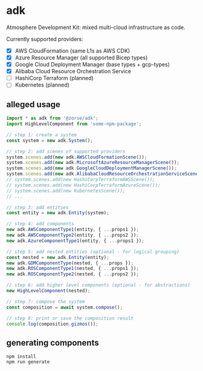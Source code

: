 # adk

Atmosphere Development Kit: mixed multi-cloud infrastructure as code.

Currently supported providers:

- [x] AWS CloudFormation (same L1s as AWS CDK)
- [x] Azure Resource Manager (all supported Bicep types)
- [x] Google Cloud Deployment Manager (base types + gcp-types)
- [x] Alibaba Cloud Resource Orchestration Service
- [ ] HashiCorp Terraform (planned)
- [ ] Kubernetes (planned)

## alleged usage

```ts
import * as adk from '@zorse/adk';
import HighLevelComponent from 'some-npm-package';

// step 1: create a system
const system = new adk.System();

// step 2: add scenes of supported providers
system.scenes.add(new adk.AWSCloudFormationScene());
system.scenes.add(new adk.MicrosoftAzureResourceManagerScene());
system.scenes.add(new adk.GoogleCloudDeploymentManagerScene());
system.scenes.add(new adk.AlibabaCloudResourceOrchestrationServiceScene());
// system.scenes.add(new HashiCorpTerraformAWSScene());
// system.scenes.add(new HashiCorpTerraformAzureScene());
// system.scenes.add(new KubernetesScene());
// ...

// step 3: add entities
const entity = new adk.Entity(system);

// step 4: add components
new adk.AWSComponentType1(entity, { ...props1 });
new adk.AWSComponentType2(entity, { ...props2 });
new adk.AzureComponentType1(entity, { ...props1 });

// step 5: add nested entities (optional - for logical grouping)
const nested = new adk.Entity(entity);
new adk.GDMComponentType(nested, { ...props });
new adk.ROSComponentType1(nested, { ...props1 });
new adk.ROSComponentType2(nested, { ...props2 });

// step 6: add higher level components (optional - for abstractions)
new HighLevelComponent(nested);

// step 7: compose the system
const composition = await system.compose();

// step 8: print or save the composition result
console.log(composition.gizmos());
```

## generating components

```shell
npm install
npm run generate
```
